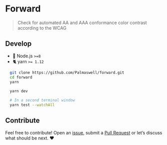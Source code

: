 # Forward

> Check for automated AA and AAA conformance color contrast according to the WCAG
>

## Develop

* :rocket: Node.js `>=8`
* :cat2: yarn `>= 1.12`

```sh
  git clone https://github.com/Palmaswell/forward.git
  cd forward
  yarn
  
  yarn dev

  # In a second terminal window
  yarn test --watchAll
```


## Contribute

Feel free to contribute! Open an [issue](https://github.com/Palmaswell/forward/issues), submit a
[Pull Request](https://github.com/Palmaswell/forward/pulls) or let’s discuss what should be next. ❤️
